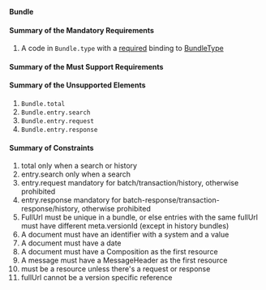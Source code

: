 **Bundle**

#### Summary of the Mandatory Requirements
1.  A  code  in `Bundle.type`
with a [required](http://hl7.org/fhir/R4/terminologies.html#required)
 binding to [BundleType](http://hl7.org/fhir/ValueSet/bundle-type|4.0.1)

#### Summary of the Must Support Requirements

#### Summary of the Unsupported Elements
1. `Bundle.total`
1. `Bundle.entry.search`
1. `Bundle.entry.request`
1. `Bundle.entry.response`

#### Summary of Constraints
1. total only when a search or history
1. entry.search only when a search
1. entry.request mandatory for batch/transaction/history, otherwise prohibited
1. entry.response mandatory for batch-response/transaction-response/history, otherwise prohibited
1. FullUrl must be unique in a bundle, or else entries with the same fullUrl must have different meta.versionId (except in history bundles)
1. A document must have an identifier with a system and a value
1. A document must have a date
1. A document must have a Composition as the first resource
1. A message must have a MessageHeader as the first resource
1. must be a resource unless there&#39;s a request or response
1. fullUrl cannot be a version specific reference